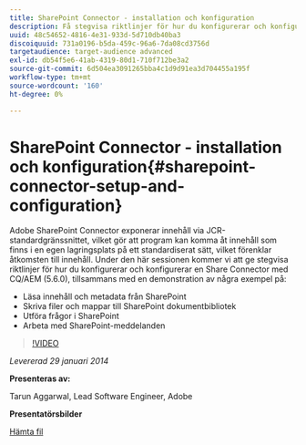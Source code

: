 ```yaml
---
title: SharePoint Connector - installation och konfiguration
description: Få stegvisa riktlinjer för hur du konfigurerar och konfigurerar en Share-anslutning med CQ/AEM (5.6.0), tillsammans med en demonstration av några exempel. Adobe SharePoint Connector exponerar innehåll via JCR-standardgränssnittet, vilket gör att program kan komma åt innehåll som finns i en egen lagringsplats på ett standardiserat sätt, vilket förenklar åtkomsten till innehåll.
uuid: 48c54652-4816-4e31-933d-5d710db40ba3
discoiquuid: 731a0196-b5da-459c-96a6-7da08cd3756d
targetaudience: target-audience advanced
exl-id: db54f5e6-41ab-4319-80d1-710f712be3a2
source-git-commit: 6d504ea3091265bba4c1d9d91ea3d704455a195f
workflow-type: tm+mt
source-wordcount: '160'
ht-degree: 0%

---
```


# SharePoint Connector - installation och konfiguration{#sharepoint-connector-setup-and-configuration}

Adobe SharePoint Connector exponerar innehåll via JCR-standardgränssnittet, vilket gör att program kan komma åt innehåll som finns i en egen lagringsplats på ett standardiserat sätt, vilket förenklar åtkomsten till innehåll. Under den här sessionen kommer vi att ge stegvisa riktlinjer för hur du konfigurerar och konfigurerar en Share Connector med CQ/AEM (5.6.0), tillsammans med en demonstration av några exempel på:

* Läsa innehåll och metadata från SharePoint
* Skriva filer och mappar till SharePoint dokumentbibliotek
* Utföra frågor i SharePoint
* Arbeta med SharePoint-meddelanden

>[!VIDEO](https://video.tv.adobe.com/v/19525/?quality=9)

*Levererad 29 januari 2014*

**Presenteras av:**

Tarun Aggarwal, Lead Software Engineer, Adobe

**Presentatörsbilder**

[Hämta fil](assets/cq-gems-sharepoint-connector.pdf)
<!--
[Get back to the Overview](https://helpx.adobe.com/experience-manager/kt/eseminars/gems/aem-index.html)
-->
